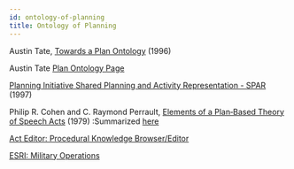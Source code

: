 ```yaml
---
id: ontology-of-planning
title: Ontology of Planning
---
```


Austin Tate, [Towards a Plan Ontology](http://www.aiai.ed.ac.uk/project/oplan/documents/1996/96-aiia-plan-ontology.pdf) (1996)

Austin Tate [Plan Ontology Page](http://www.aiai.ed.ac.uk/~bat/ontology.html)

[Planning Initiative Shared Planning and Activity Representation - SPAR](http://www.aiai.ed.ac.uk/~arpi/spar/DOCS/spar-0.1-30oct97.html) (1997)

Philip R. Cohen and C. Raymond Perrault, [Elements of a Plan‐Based Theory of Speech Acts](https://www.cs.rochester.edu/~kautz/Courses/577autumn2007/elements_of_plan_based_theory_speech_acts_cohen.pdf) (1979)
:Summarized [here](http://www.ling.uni-potsdam.de/~garoufi/teaching/planung/06-CohenPerrault.pdf)

[Act Editor: Procedural Knowledge Browser/Editor](http://www.ai.sri.com/~act/)

[ESRI: Military Operations](http://www.esri.com/industries/defense/military_ops)